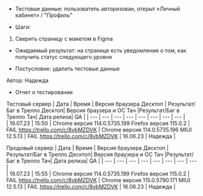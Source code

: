 * Тестовые данные: пользователь авторизован, открыт «Личный кабинет» / "Профиль"

* Шаги:
1.	Сверить страницу с макетом в Figma  

* Ожидаемый результат: на странице есть уведомление о том, как получить статус следующего уровня

* Постусловие: удалить тестовые данные

Автор: Надежда

* Отчет о тестировании
  
Тестовый сервер
| Дата | Время | Версия браузера Десктоп | Результат/Баг в Трелло Десктоп|  Версия браузера и ОС Тач |Результат/Баг в Трелло Тач| Дата релиза| QA  |
| --- | --- | --- | --- |  --- | --- | --- | --- |   
| 19.07.23 | 15:50 | Chrome версия 114.0.5735.199 Firefox версия 115.0.2 | FAIL https://trello.com/c/8vbMZDVK | Chrome версия 114.0.5735.196 MIUI 12.5.13 | FAIL https://trello.com/c/8vbMZDVK | 16.06.23 | Надежда |  

Продовый сервер
| Дата | Время | Версия браузера Десктоп | Результат/Баг в Трелло Десктоп|  Версия браузера и ОС Тач |Результат/Баг в Трелло Тач| Дата релиза| QA |
| --- | --- | --- | --- |  --- | --- | --- | --- |   
| 19.07.23 | 15:55 | Chrome версия 114.0.5735.199 Firefox версия 115.0.2 | FAIL https://trello.com/c/8vbMZDVK | Chrome версия 115.0.5790.171 MIUI 12.5.13 | FAIL https://trello.com/c/8vbMZDVK | 16.06.23 | Надежда |  